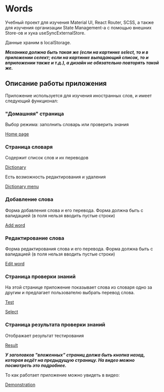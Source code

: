 # Words

Учебный проект для изучения Material UI, React Router, SCSS, а также для изучения организации State Management-а с помощью внешних Store-ов и хука useSyncExternalStore.

Данные храним в localStorage. 

***Механика должна быть такая же (если на картинке select, то и в приложении селект; если на картинке выпадающий список, то и вприложении также и т.д.), а дизайн не обязательно повторять такой же.***

## Описание работы приложения

Приложение используется для изучения иностранных слов, и имеет следующий функционал:

### "Домашняя" страница

Выбор режима: заполнить словарь или проверить знания

[Home page](https://github.com/LehaIvanov/frontend-course-public/blob/main/words/docs/index.png)

### Страница словаря

Содержит список слов и их переводов

[Dictionary](https://github.com/LehaIvanov/frontend-course-public/blob/main/words/docs/list.png)

Есть возможность редактирования и удаления

[Dictionary menu](https://github.com/LehaIvanov/frontend-course-public/blob/main/words/docs/tooltip.png)

### Добавление слова

Форма добавления слова и его перевода. Форма должна быть с валидацией (в поля нельзя вводить пустые строки)

[Add word](https://github.com/LehaIvanov/frontend-course-public/blob/main/words/docs/add-word.png)

### Редактирование слова

Форма редактирования слова и его перевода. Форма должна быть с валидацией (в поля нельзя вводить пустые строки)

[Edit word](https://github.com/LehaIvanov/frontend-course-public/blob/main/words/docs/edit.png)

### Страница проверки знаний

На этой странице приложение показывает слова из словаря одно за другим и предлагает пользователю выбрать перевод слова.

[Test](https://github.com/LehaIvanov/frontend-course-public/blob/main/words/docs/test.png)

[Select](https://github.com/LehaIvanov/frontend-course-public/blob/main/words/docs/test-selector.png)

### Страница результата проверки знаний

Отображает результат тестирования

[Result](https://github.com/LehaIvanov/frontend-course-public/blob/main/words/docs/result.png)

***У заголовков "вложенных" страниц должа быть кнопка назад, которая ведёт на предыдущую страницу. На видео можно посмотреть это подробнее.***

То как работает приложение можно увидеть в видео:

[Demonstration](https://disk.yandex.ru/d/sn5Vci8yIu8cQg/demo.mkv)
